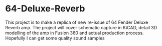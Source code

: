 # 64-Deluxe-Reverb
This project is to make a replica of new re-issue of 64 Fender Deluxe Reverb amp. 
The project will cover schematic capture in KiCAD, detail 3D modelling of the amp in Fusion 360 and actual production process. Hopefully I can get some quality sound samples
